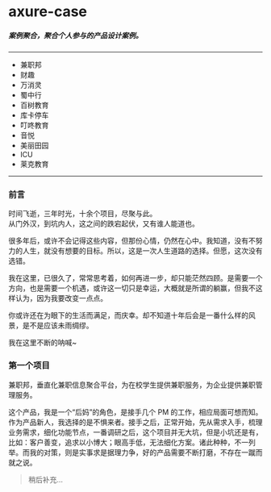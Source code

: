 # axure-case
##### 案例聚合，聚合个人参与的产品设计案例。
------

- 兼职邦
- 财趣
- 万消灵
- 蜀中行
- 百树教育
- 库卡停车
- 叮咚教育
- 音悦
- 美丽田园
- ICU
- 莱克教育

---

### 前言

时间飞逝，三年时光，十余个项目，尽聚与此。  
从门外汉，到坑内人，这之间的跌宕起伏，又有谁人能道也。  

很多年后，或许不会记得这些内容，但那份心情，仍然在心中。我知道，没有不努力的人生，就没有想要的目标。所以，这是一次人生道路的选择。但愿，这次没有选错。  

我在这里，已很久了，常常思考着，如何再进一步，却只能茫然四顾。是需要一个方向，也是需要一个机遇，或许这一切只是幸运，大概就是所谓的躺赢，但我不这样认为，因为我要改变一点点。  

你或许还在为眼下的生活而满足，而庆幸。却不知道十年后会是一番什么样的风景，是不是应该未雨绸缪。  

我在这里不断的呐喊~

### 第一个项目

兼职邦，垂直化兼职信息聚合平台，为在校学生提供兼职服务，为企业提供兼职管理服务。

这个产品，我是一个“后妈”的角色，是接手几个 PM 的工作，相应局面可想而知。作为产品新人，我选择的是不惧来者。接手之后，正常开始，先从需求入手，梳理业务需求，细化功能节点，一番调研之后，这个项目并无大坑，但是小坑还是有，比如：客户善变，追求以小博大；眼高手低，无法细化方案。诸此种种，不一列举。而我的对策，则是实事求是据理力争，好的产品需要不断打磨，不存在一蹴而就之说。


>稍后补充...
